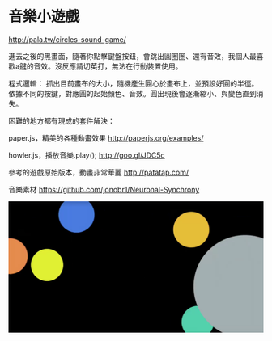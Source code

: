 # 音樂小遊戲

http://pala.tw/circles-sound-game/

進去之後的黑畫面，隨著你點擊鍵盤按鈕，會跳出圓圈圈、還有音效，我個人最喜歡a鍵的音效。沒反應請切英打，無法在行動裝置使用。

程式邏輯：
抓出目前畫布的大小，隨機產生圓心於畫布上，並預設好圓的半徑。依據不同的按鍵，對應圓的起始顏色、音效。圓出現後會逐漸縮小、與變色直到消失。

困難的地方都有現成的套件解決：

paper.js，精美的各種動畫效果
http://paperjs.org/examples/

howler.js，播放音樂.play();
http://goo.gl/JDC5c

參考的遊戲原始版本，動畫非常華麗
http://patatap.com/

音樂素材
https://github.com/jonobr1/Neuronal-Synchrony

![](https://raw.githubusercontent.com/hipala/circles-sound-game/master/circles-screenshot.png?raw=true)

